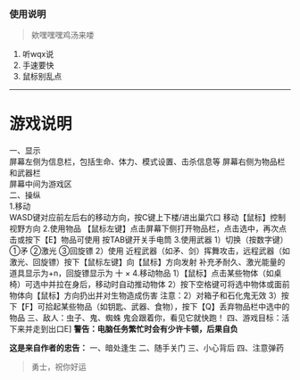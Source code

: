 ### 使用说明
> 欸嘿嘿嘿鸡汤来喽
1.  听wqx说
2.  手速要快
3.  鼠标别乱点
***
# 游戏说明
一、显示                                                                             
屏幕左侧为信息栏，包括生命、体力、模式设置、击杀信息等
屏幕右侧为物品栏和武器栏                                                            
屏幕中间为游戏区                                                                    
二、操纵                                                                                
1.移动                                                                             
WASD键对应前左后右的移动方向，按C键上下楼/进出巢穴口
移动【鼠标】控制视野方向
2.使用物品
【鼠标左键】点击屏幕下侧打开物品栏，点击选中，再次点击或按下【E】物品可使用
按TAB键开关手电筒
3.使用武器
1）切换（按数字键）
①矛  ②激光  ③回旋镖
2）使用
近程武器（如矛、剑）挥舞攻击，远程武器（如激光、回旋镖）按下【鼠标左键】向【鼠标】方向发射
补充矛耐久、激光能量的道具显示为+n，回旋镖显示为 十 ×
4.移动物品
1）【鼠标】点击某些物体（如桌椅）可选中并拉在身后，移动时自动推动物体
2）按下空格键可将选中物体或面前物体向【鼠标】方向扔出并对生物造成伤害
注意：2）对箱子和石化鬼无效
3）按下【F】可拾起某些物品（如钥匙、武器、食物），按下【Q】丢弃物品栏中选中的物品
三、敌人：虫子、鬼、蜘蛛
鬼会跟着你，看见它就快跑！
四、游戏目标：活下来并走到出口E]
**警告：电脑任务繁忙时会有少许卡顿，后果自负**

**这是来自作者的忠告：**
一、暗处逢生
二、随手关门
三、小心背后
四、注意弹药
> 勇士，祝你好运
